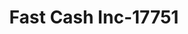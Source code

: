 ---
f_zip-code: 94085
f_state-code: CA
title: Fast Cash Inc-17751
f_phone: 408-730-5505
f_city-only: Sunnyvale
f_address: 680 N Fairoaks Ave Sunnyvale
f_location-unique-id: '17751'
slug: fast-cash-inc-17751
updated-on: '2024-05-30T13:46:58.046Z'
created-on: '2024-05-30T13:36:59.803Z'
published-on: '2024-05-30T13:54:32.469Z'
f_city-state: cms/city/sunnyvale-ca.md
f_company: cms/company/fast-cash-inc.md
f_state: cms/state/california.md
layout: '[payday-loan].html'
tags: payday-loan
---